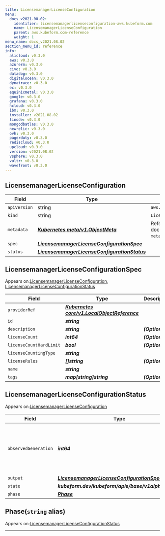```yaml
---
title: LicensemanagerLicenseConfiguration
menu:
  docs_v2021.08.02:
    identifier: licensemanagerlicenseconfiguration-aws.kubeform.com
    name: LicensemanagerLicenseConfiguration
    parent: aws.kubeform.com-reference
    weight: 1
menu_name: docs_v2021.08.02
section_menu_id: reference
info:
  alicloud: v0.3.0
  aws: v0.3.0
  azurerm: v0.3.0
  civo: v0.3.0
  datadog: v0.3.0
  digitalocean: v0.3.0
  dynatrace: v0.3.0
  ec: v0.3.0
  equinixmetal: v0.3.0
  google: v0.3.0
  grafana: v0.3.0
  hcloud: v0.3.0
  ibm: v0.3.0
  installer: v2021.08.02
  linode: v0.3.0
  mongodbatlas: v0.3.0
  newrelic: v0.3.0
  ovh: v0.3.0
  pagerduty: v0.3.0
  rediscloud: v0.3.0
  upcloud: v0.3.0
  version: v2021.08.02
  vsphere: v0.3.0
  vultr: v0.3.0
  wavefront: v0.3.0
---
```


## LicensemanagerLicenseConfiguration
| Field | Type | Description |
| ------ | ----- | ----------- |
| `apiVersion` | string | `aws.kubeform.com/v1alpha1` |
|    `kind` | string | `LicensemanagerLicenseConfiguration` |
| `metadata` | ***[Kubernetes meta/v1.ObjectMeta](https://v1-18.docs.kubernetes.io/docs/reference/generated/kubernetes-api/v1.18/#objectmeta-v1-meta)***|Refer to the Kubernetes API documentation for the fields of the `metadata` field.|
| `spec` | ***[LicensemanagerLicenseConfigurationSpec](#licensemanagerlicenseconfigurationspec)***||
| `status` | ***[LicensemanagerLicenseConfigurationStatus](#licensemanagerlicenseconfigurationstatus)***||
## LicensemanagerLicenseConfigurationSpec

Appears on:[LicensemanagerLicenseConfiguration](#licensemanagerlicenseconfiguration), [LicensemanagerLicenseConfigurationStatus](#licensemanagerlicenseconfigurationstatus)

| Field | Type | Description |
| ------ | ----- | ----------- |
| `providerRef` | ***[Kubernetes core/v1.LocalObjectReference](https://v1-18.docs.kubernetes.io/docs/reference/generated/kubernetes-api/v1.18/#localobjectreference-v1-core)***||
| `id` | ***string***||
| `description` | ***string***| ***(Optional)*** |
| `licenseCount` | ***int64***| ***(Optional)*** |
| `licenseCountHardLimit` | ***bool***| ***(Optional)*** |
| `licenseCountingType` | ***string***||
| `licenseRules` | ***[]string***| ***(Optional)*** |
| `name` | ***string***||
| `tags` | ***map[string]string***| ***(Optional)*** |
## LicensemanagerLicenseConfigurationStatus

Appears on:[LicensemanagerLicenseConfiguration](#licensemanagerlicenseconfiguration)

| Field | Type | Description |
| ------ | ----- | ----------- |
| `observedGeneration` | ***int64***| ***(Optional)*** Resource generation, which is updated on mutation by the API Server.|
| `output` | ***[LicensemanagerLicenseConfigurationSpec](#licensemanagerlicenseconfigurationspec)***| ***(Optional)*** |
| `state` | ***kubeform.dev/kubeform/apis/base/v1alpha1.State***| ***(Optional)*** |
| `phase` | ***[Phase](#phase)***| ***(Optional)*** |
## Phase(`string` alias)

Appears on:[LicensemanagerLicenseConfigurationStatus](#licensemanagerlicenseconfigurationstatus)

---
